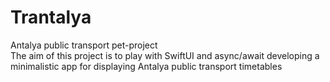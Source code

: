 # Trantalya
Antalya public transport pet-project
<br>The aim of this project is to play with SwiftUI and async/await developing a minimalistic app for displaying Antalya public transport timetables
